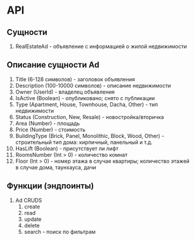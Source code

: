 # API

## Сущности

1. RealEstateAd - объявление с информацией о жилой недвижимости

## Описание сущности Ad

1. Title (6-128 символов) - заголовок объявления
2. Description (100-10000 символов) - описание недвижимости
3. Owner (UserId) - владелец объявления
4. IsActive (Boolean) - опубликовано; снято с публикации
2. Type (Apartment, House, Townhouse, Dacha, Other) - тип недвижимости
3. Status (Construction, New, Resale) - новостройка/вторичка
4. Area (Number) - площадь
5. Price (Number) - стоимость
6. BuildingType (Brick, Panel, Мonolithic, Block, Wood, Other) - строительный тип дома: кирпичный, панельный и т.д.
7. HasLift (Boolean) - присутствует ли лифт
8. RoomsNumber (Int > 0) - количество комнат
9. Floor (Int > 0) - номер этажа в случае квартиры; количество этажей в случае дома, таунхауса, дачи

## Функции (эндпоинты)

1. Ad CRUDS
   1. create
   2. read
   3. update
   4. delete
   5. search - поиск по фильтрам
